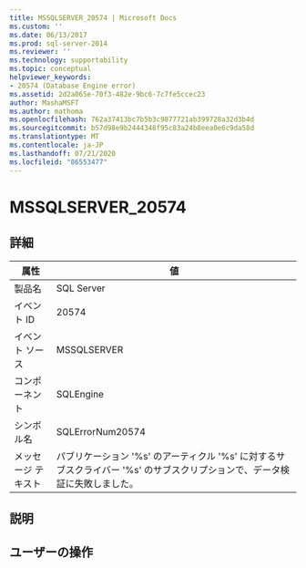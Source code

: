 ```yaml
---
title: MSSQLSERVER_20574 | Microsoft Docs
ms.custom: ''
ms.date: 06/13/2017
ms.prod: sql-server-2014
ms.reviewer: ''
ms.technology: supportability
ms.topic: conceptual
helpviewer_keywords:
- 20574 (Database Engine error)
ms.assetid: 2d2a065e-70f3-482e-9bc6-7c7fe5ccec23
author: MashaMSFT
ms.author: mathoma
ms.openlocfilehash: 762a37413bc7b5b3c9877721ab399728a32d3b4d
ms.sourcegitcommit: b57d98e9b2444348f95c83a24b8eea0e6c9da58d
ms.translationtype: MT
ms.contentlocale: ja-JP
ms.lasthandoff: 07/21/2020
ms.locfileid: "86553477"
---
```

# <a name="mssqlserver_20574"></a>MSSQLSERVER_20574
    
## <a name="details"></a>詳細  
  
|属性|値|  
|-|-|  
|製品名|SQL Server|  
|イベント ID|20574|  
|イベント ソース|MSSQLSERVER|  
|コンポーネント|SQLEngine|  
|シンボル名|SQLErrorNum20574|  
|メッセージ テキスト|パブリケーション '%s' のアーティクル '%s' に対するサブスクライバー '%s' のサブスクリプションで、データ検証に失敗しました。|  
  
## <a name="explanation"></a>説明  
  
## <a name="user-action"></a>ユーザーの操作  
  
